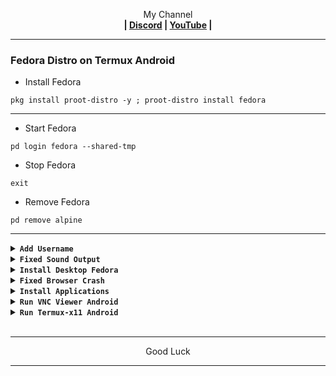 
<p align="center">My Channel</br><b>
| <a href="https://discord.gg/GCehyym">Discord</a> | <a href="https://youtube.com/channel/UC3sLb7eZCu72iv3G1yUhUHQ">YouTube</a> |</b></p>

---
### Fedora Distro on Termux Android

* Install Fedora
```
pkg install proot-distro -y ; proot-distro install fedora
```

---
* Start Fedora
```
pd login fedora --shared-tmp
```

* Stop Fedora
```
exit
```

* Remove Fedora
```
pd remove alpine
```

---
<details></br><summary><b><code>Add Username</code></b></summary>

```
adduser (username)
```
```
passwd (username)
```
```
echo "(username)    ALL=(ALL)       ALL" >> /etc/sudoers
```

* Login Username
```
pd login fedora --user (username) --shared-tmp
```

</br>
Note :</br>
(username) : Replace with your username.

---
</details>

<details><summary><b><code>Fixed Sound Output</code></b></summary>

* In Termux
```
nano $PREFIX/bin/fedora
```
```
#!/bin/bash
proot-distro login fedora --shared-tmp
pulseaudio --start \
    --load="module-native-protocol-tcp auth-ip-acl=127.0.0.1 auth-anonymous=1" \
    --exit-idle-time=-1
```
```
chmod +x $PREFIX/bin/fedora
```

* In Fedora
```
echo "export PULSE_SERVER=127.0.0.1" >> ~/.bashrc
```

---
* Start Fedora
```
fedora
```

* Stop Fedora
```
exit
```

* Remove Fedora
```
pd remove alpine ; rm $PREFIX/bin/fedora
```

---
</details>

<details></br><summary><b><code>Install Desktop Fedora</code></b></summary>

[> Click Here <](https://github.com/wahasa/Fedora/tree/main?tab=readme-ov-file#desktop-environments)
</details>

<details></br><summary><b><code>Fixed Browser Crash</code></b></summary>

[> Click Here <](https://github.com/wahasa/Fedora/tree/main/Note)
</details>

<details></br><summary><b><code>Install Applications</code></b></summary>

[> Click Here <](https://github.com/wahasa/Fedora/tree/main/Apps)
</details>

<details></br><summary><b><code>Run VNC Viewer Android</code></b></summary>

[> Click Here <](https://github.com/wahasa/Fedora/tree/main?tab=readme-ov-file#vnc-viewer)
</details>

<details></br><summary><b><code>Run Termux-x11 Android</code></b></summary>

[> Click Here <](https://github.com/wahasa/Fedora/tree/main?tab=readme-ov-file#termux-x11)
</details>
</br>

---
<p align="center">Good Luck</p>

---
